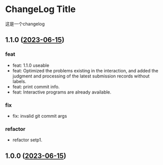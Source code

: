 ﻿# ChangeLog Title

这是一个changelog

## 1.1.0 ([2023-06-15](https://github.com/kuyoru-kamikisho/crommitor/-/compare/1.1.0...1.0.0))

### feat

- feat: 1.1.0 useable
- feat: Optimized the problems existing in the interaction, and added the judgment and processing of the latest submission records without labels.
- feat: print commit info.
- feat: Interactive programs are already available.

### fix

- fix: invalid git commit args

### refactor

- refactor setp1.

## 1.0.0 ([2023-06-15](https://github.com/kuyoru-kamikisho/crommitor/-/compare/1.0.0...1.1.0))

